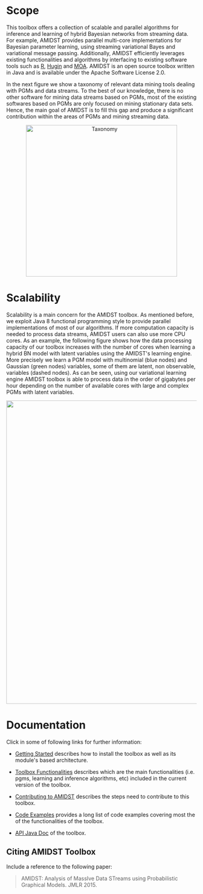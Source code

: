 # Scope

This toolbox offers a collection of scalable and parallel algorithms for inference and learning of hybrid Bayesian networks from streaming data. For example, AMIDST provides parallel multi-core implementations for Bayesian parameter learning, using streaming variational Bayes and variational message passing. Additionally, AMIDST efficiently leverages existing functionalities and algorithms by interfacing to existing software tools such as [R](https://www.r-project.org/), [Hugin](http://www.hugin.com) and [MOA](http://moa.cms.waikato.ac.nz). AMIDST is an open source toolbox written in Java and is available under the Apache Software License 2.0.

In the next figure we show a taxonomy of relevant data mining tools dealing with PGMs and data streams. To the best of our knowledge, there is no other software for mining data streams based on PGMs, most of the existing softwares based on PGMs are only focused on mining stationary data sets. Hence, the main goal of AMIDST is to fill this gap and produce a significant contribution within the areas of PGMs and mining streaming data.

<p align="center">
<img title="Taxonomy" src="https://github.com/amidst/toolbox/blob/master/doc/Taxonomy.png?raw=true" width="400">
</p>


# Scalability

Scalability is a main concern for the AMIDST toolbox. As mentioned before, we exploit Java 8 functional programming style to provide parallel implementations of most of our algorithms. If more computation capacity is needed to process data streams, AMIDST users can also use more CPU cores. As an example, the following figure shows how the data processing capacity of our toolbox increases with the number of cores when learning a hybrid BN model with latent variables using the AMIDST's learning engine. More precisely we learn a PGM model with multinomial (blue nodes) and Gaussian (green nodes) variables, some of them are latent, non observable, variables (dashed nodes). As can be seen, using our variational learning engine AMIDST toolbox is able to process data in the order of gigabytes per hour depending on the number of available cores with large and complex PGMs with latent variables.

<p align="center">
<img src="https://github.com/amidst/toolbox/blob/master/doc/Scalability.png?raw=true" width="800">
</p>


# Documentation<a name="documentation"></a>

Click in some of following links for further information:

* [Getting Started](http://amidst.github.io/toolbox/GettingStarted.html) describes how to install the toolbox as well as its module's based architecture.

* [Toolbox Functionalities](http://amidst.github.io/toolbox/ToolboxFunctionalities.html) describes which are the main functionalities (i.e. pgms, learning and inference algorithms, etc) included in the current version of the toolbox.

* [Contributing to AMIDST](http://amidst.github.io/toolbox/ContributingToAMIDST.html) describes the steps need to contribute to this toolbox.

* [Code Examples](http://amidst.github.io/toolbox/CodeExamples.html) provides a long list of code examples covering most the of the functionalities of the toolbox.

* [API Java Doc](http://amidst.github.io/toolbox/javadoc/index.html) of the toolbox. 


## Citing AMIDST Toolbox

Include a reference to the following paper:

> AMIDST: Analysis of MassIve Data STreams using Probabilistic Graphical Models. JMLR 2015.

